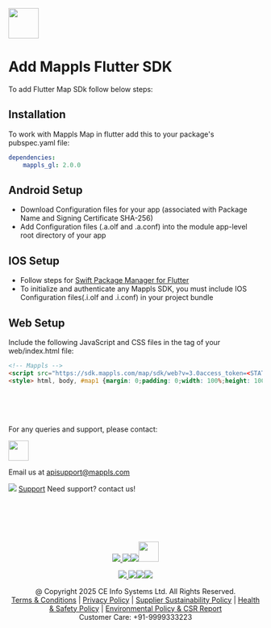 [<img src="https://about.mappls.com/images/mappls-b-logo.svg" height="60"/> </p>](https://www.mapmyindia.com/api)
# Add Mappls Flutter SDK
To add Flutter Map SDk follow below steps:

## Installation
To work with Mappls Map in flutter add this to your package's pubspec.yaml file:
```yaml
dependencies:
    mappls_gl: 2.0.0
```

## Android Setup
- Download Configuration files for your app (associated with Package Name and Signing Certificate SHA-256)
- Add Configuration files (<appId>.a.olf and <appId>.a.conf) into the module app-level root directory of your app

## IOS Setup
- Follow steps for [Swift Package Manager for Flutter](https://docs.flutter.dev/packages-and-plugins/swift-package-manager/for-app-developers)
- To initialize and authenticate any Mappls SDK, you must include IOS Configuration files(<appId>.i.olf and <appId>.i.conf) in your project bundle

## Web Setup
Include the following JavaScript and CSS files in the <head> tag of your web/index.html file:
```html
<!-- Mappls -->
<script src="https://sdk.mappls.com/map/sdk/web?v=3.0access_token=<STATIC-KEY>"></script>
<style> html, body, #map1 {margin: 0;padding: 0;width: 100%;height: 100%;} </style>
```


<br><br><br>

For any queries and support, please contact: 

[<img src="https://about.mappls.com/images/mappls-logo.svg" height="40"/> </p>](https://about.mappls.com/api/)
Email us at [apisupport@mappls.com](mailto:apisupport@mappls.com)


![](https://www.mapmyindia.com/api/img/icons/support.png)
[Support](https://about.mappls.com/contact/)
Need support? contact us!

<br></br>
<br></br>

[<p align="center"> <img src="https://www.mapmyindia.com/api/img/icons/stack-overflow.png"/> ](https://stackoverflow.com/questions/tagged/mappls-api)[![](https://www.mapmyindia.com/api/img/icons/blog.png)](https://about.mappls.com/blog/)[![](https://www.mapmyindia.com/api/img/icons/gethub.png)](https://github.com/Mappls-api)[<img src="https://mmi-api-team.s3.ap-south-1.amazonaws.com/API-Team/npm-logo.one-third%5B1%5D.png" height="40"/> </p>](https://www.npmjs.com/org/mapmyindia) 



[<p align="center"> <img src="https://www.mapmyindia.com/june-newsletter/icon4.png"/> ](https://www.facebook.com/Mapplsofficial)[![](https://www.mapmyindia.com/june-newsletter/icon2.png)](https://twitter.com/mappls)[![](https://www.mapmyindia.com/newsletter/2017/aug/llinkedin.png)](https://www.linkedin.com/company/mappls/)[![](https://www.mapmyindia.com/june-newsletter/icon3.png)](https://www.youtube.com/channel/UCAWvWsh-dZLLeUU7_J9HiOA)




<div align="center">@ Copyright 2025 CE Info Systems Ltd. All Rights Reserved.</div>

<div align="center"> <a href="https://about.mappls.com/api/terms-&-conditions">Terms & Conditions</a> | <a href="https://about.mappls.com/about/privacy-policy">Privacy Policy</a> | <a href="https://about.mappls.com/pdf/mapmyIndia-sustainability-policy-healt-labour-rules-supplir-sustainability.pdf">Supplier Sustainability Policy</a> | <a href="https://about.mappls.com/pdf/Health-Safety-Management.pdf">Health & Safety Policy</a> | <a href="https://about.mappls.com/pdf/Environment-Sustainability-Policy-CSR-Report.pdf">Environmental Policy & CSR Report</a>

<div align="center">Customer Care: +91-9999333223</div>
